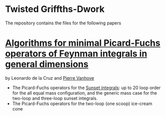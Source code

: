 # Twisted Griffths-Dwork

The repository contains the files for the following papers 


[Algorithms for minimal Picard-Fuchs operators of Feynman integrals in general dimensions](XXX)
==================================================================
by Leonardo de la Cruz and [Pierre Vanhove](https://pierrevanhove.github.io/)

* The Picard-Fuchs operators for the [Sunset
  integrals](EpsilonDependence/): up to 20 loop order for the all equal
mass configuration, and the generic mass case for the two-loop and
three-loop sunset integrals.
* The Picard-Fuchs operators for the two-loop (one scoop) ice-cream cone
